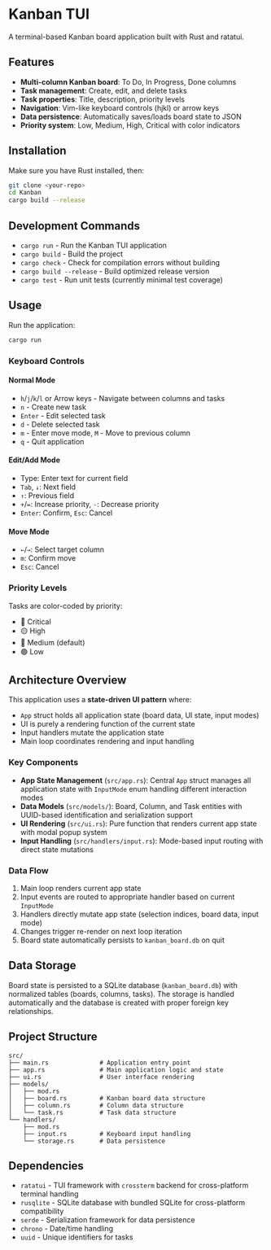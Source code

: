 # Kanban TUI

A terminal-based Kanban board application built with Rust and ratatui.

## Features

- **Multi-column Kanban board**: To Do, In Progress, Done columns
- **Task management**: Create, edit, and delete tasks
- **Task properties**: Title, description, priority levels
- **Navigation**: Vim-like keyboard controls (hjkl) or arrow keys
- **Data persistence**: Automatically saves/loads board state to JSON
- **Priority system**: Low, Medium, High, Critical with color indicators

## Installation

Make sure you have Rust installed, then:

```bash
git clone <your-repo>
cd Kanban
cargo build --release
```

## Development Commands

- `cargo run` - Run the Kanban TUI application
- `cargo build` - Build the project  
- `cargo check` - Check for compilation errors without building
- `cargo build --release` - Build optimized release version
- `cargo test` - Run unit tests (currently minimal test coverage)

## Usage

Run the application:

```bash
cargo run
```

### Keyboard Controls

#### Normal Mode
- `h`/`j`/`k`/`l` or Arrow keys - Navigate between columns and tasks
- `n` - Create new task
- `Enter` - Edit selected task
- `d` - Delete selected task
- `m` - Enter move mode, `M` - Move to previous column
- `q` - Quit application

#### Edit/Add Mode
- Type: Enter text for current field
- `Tab`, `↓`: Next field
- `↑`: Previous field
- `+`/`=`: Increase priority, `-`: Decrease priority
- `Enter`: Confirm, `Esc`: Cancel

#### Move Mode
- `←`/`→`: Select target column
- `m`: Confirm move
- `Esc`: Cancel

### Priority Levels

Tasks are color-coded by priority:
- 🔴 Critical
- 🟡 High
- 🔵 Medium (default)
- 🟢 Low

## Architecture Overview

This application uses a **state-driven UI pattern** where:
- `App` struct holds all application state (board data, UI state, input modes)
- UI is purely a rendering function of the current state
- Input handlers mutate the application state
- Main loop coordinates rendering and input handling

### Key Components

- **App State Management** (`src/app.rs`): Central `App` struct manages all application state with `InputMode` enum handling different interaction modes
- **Data Models** (`src/models/`): Board, Column, and Task entities with UUID-based identification and serialization support
- **UI Rendering** (`src/ui.rs`): Pure function that renders current app state with modal popup system
- **Input Handling** (`src/handlers/input.rs`): Mode-based input routing with direct state mutations

### Data Flow

1. Main loop renders current app state
2. Input events are routed to appropriate handler based on current `InputMode`
3. Handlers directly mutate app state (selection indices, board data, input mode)
4. Changes trigger re-render on next loop iteration
5. Board state automatically persists to `kanban_board.db` on quit

## Data Storage

Board state is persisted to a SQLite database (`kanban_board.db`) with normalized tables (boards, columns, tasks). The storage is handled automatically and the database is created with proper foreign key relationships.

## Project Structure

```
src/
├── main.rs              # Application entry point
├── app.rs               # Main application logic and state
├── ui.rs                # User interface rendering
├── models/
│   ├── mod.rs
│   ├── board.rs         # Kanban board data structure
│   ├── column.rs        # Column data structure
│   └── task.rs          # Task data structure
└── handlers/
    ├── mod.rs
    ├── input.rs         # Keyboard input handling
    └── storage.rs       # Data persistence
```

## Dependencies

- `ratatui` - TUI framework with `crossterm` backend for cross-platform terminal handling
- `rusqlite` - SQLite database with bundled SQLite for cross-platform compatibility
- `serde` - Serialization framework for data persistence
- `chrono` - Date/time handling
- `uuid` - Unique identifiers for tasks